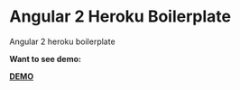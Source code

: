 # Angular 2 Heroku Boilerplate
Angular 2 heroku boilerplate

**Want to see demo:**

**[DEMO](https://angular2-boilerplate-hello.herokuapp.com/)**
